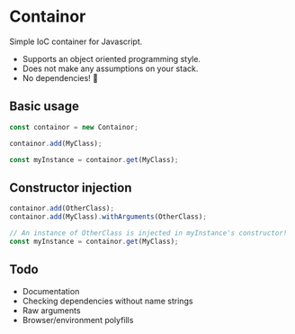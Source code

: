 # Containor

Simple IoC container for Javascript.

- Supports an object oriented programming style.
- Does not make any assumptions on your stack.
- No dependencies! 🎂

## Basic usage

```js
const containor = new Containor;

containor.add(MyClass);

const myInstance = containor.get(MyClass);
```

## Constructor injection


```js
containor.add(OtherClass);
containor.add(MyClass).withArguments(OtherClass);

// An instance of OtherClass is injected in myInstance's constructor!
const myInstance = containor.get(MyClass);
```

## Todo

- Documentation
- Checking dependencies without name strings
- Raw arguments
- Browser/environment polyfills
